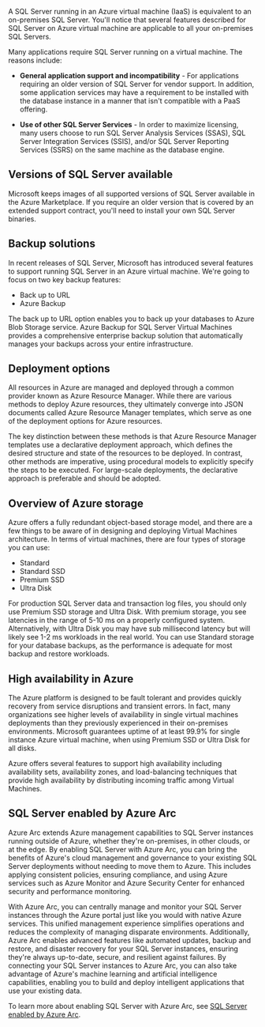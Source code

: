 A SQL Server running in an Azure virtual machine (IaaS) is equivalent to an on-premises SQL Server. You'll notice that several features described for SQL Server on Azure virtual machine are applicable to all your on-premises SQL Servers.

Many applications require SQL Server running on a virtual machine. The reasons include:

- **General application support and incompatibility** - For applications requiring an older version of SQL Server for vendor support. In addition, some application services may have a requirement to be installed with the database instance in a manner that isn't compatible with a PaaS offering.

- **Use of other SQL Server Services** - In order to maximize licensing, many users choose to run SQL Server Analysis Services (SSAS), SQL Server Integration Services (SSIS), and/or SQL Server Reporting Services (SSRS) on the same machine as the database engine.

## Versions of SQL Server available

Microsoft keeps images of all supported versions of SQL Server available in the Azure Marketplace. If you require an older version that is covered by an extended support contract, you'll need to install your own SQL Server binaries.

## Backup solutions

In recent releases of SQL Server, Microsoft has introduced several features to support running SQL Server in an Azure virtual machine. We're going to focus on two key backup features:

- Back up to URL
- Azure Backup

The back up to URL option enables you to back up your databases to Azure Blob Storage service. Azure Backup for SQL Server Virtual Machines provides a comprehensive enterprise backup solution that automatically manages your backups across your entire infrastructure.

## Deployment options

All resources in Azure are managed and deployed through a common provider known as Azure Resource Manager. While there are various methods to deploy Azure resources, they ultimately converge into JSON documents called Azure Resource Manager templates, which serve as one of the deployment options for Azure resources.

The key distinction between these methods is that Azure Resource Manager templates use a declarative deployment approach, which defines the desired structure and state of the resources to be deployed. In contrast, other methods are imperative, using procedural models to explicitly specify the steps to be executed. For large-scale deployments, the declarative approach is preferable and should be adopted.

## Overview of Azure storage

Azure offers a fully redundant object-based storage model, and there are a few things to be aware of in designing and deploying Virtual Machines architecture. In terms of virtual machines, there are four types of storage you can use:

- Standard
- Standard SSD
- Premium SSD
- Ultra Disk

For production SQL Server data and transaction log files, you should only use Premium SSD storage and Ultra Disk. With premium storage, you see latencies in the range of 5-10 ms on a properly configured system. Alternatively, with Ultra Disk you may have sub millisecond latency but will likely see 1-2 ms workloads in the real world. You can use Standard storage for your database backups, as the performance is adequate for most backup and restore workloads.

## High availability in Azure

The Azure platform is designed to be fault tolerant and provides quickly recovery from service disruptions and transient errors. In fact, many organizations see higher levels of availability in single virtual machines deployments than they previously experienced in their on-premises environments. Microsoft guarantees uptime of at least 99.9% for single instance Azure virtual machine, when using Premium SSD or Ultra Disk for all disks.

Azure offers several features to support high availability including availability sets, availability zones, and load-balancing techniques that provide high availability by distributing incoming traffic among Virtual Machines.

## SQL Server enabled by Azure Arc

Azure Arc extends Azure management capabilities to SQL Server instances running outside of Azure, whether they're on-premises, in other clouds, or at the edge. By enabling SQL Server with Azure Arc, you can bring the benefits of Azure's cloud management and governance to your existing SQL Server deployments without needing to move them to Azure. This includes applying consistent policies, ensuring compliance, and using Azure services such as Azure Monitor and Azure Security Center for enhanced security and performance monitoring.

With Azure Arc, you can centrally manage and monitor your SQL Server instances through the Azure portal just like you would with native Azure services. This unified management experience simplifies operations and reduces the complexity of managing disparate environments. Additionally, Azure Arc enables advanced features like automated updates, backup and restore, and disaster recovery for your SQL Server instances, ensuring they're always up-to-date, secure, and resilient against failures. By connecting your SQL Server instances to Azure Arc, you can also take advantage of Azure's machine learning and artificial intelligence capabilities, enabling you to build and deploy intelligent applications that use your existing data.

To learn more about enabling SQL Server with Azure Arc, see [SQL Server enabled by Azure Arc](/sql/sql-server/azure-arc/overview).
